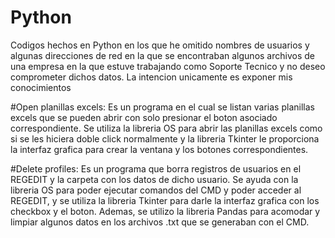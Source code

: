 # Python
Codigos hechos en Python en los que he omitido nombres de usuarios y algunas direcciones de red en la que se encontraban algunos archivos de una empresa 
en la que estuve trabajando como Soporte Tecnico y no deseo comprometer dichos datos. La intencion unicamente es exponer mis conocimientos 


#Open planillas excels:
Es un programa en el cual se listan varias planillas excels que se pueden abrir con solo presionar el boton asociado correspondiente. Se utiliza la libreria OS para abrir las planillas excels como si se les hiciera doble click normalmente y la libreria Tkinter le proporciona la interfaz grafica para crear la ventana y los botones correspondientes.


#Delete profiles:
Es un programa que borra registros de usuarios en el REGEDIT y la carpeta con los datos de dicho usuario. Se ayuda con la libreria OS para poder ejecutar comandos del CMD y poder acceder al REGEDIT, y se utiliza la libreria Tkinter para darle la interfaz grafica con los checkbox y el boton. Ademas, se utilizo la libreria Pandas para acomodar y limpiar algunos datos en los archivos .txt que se generaban con el CMD.
